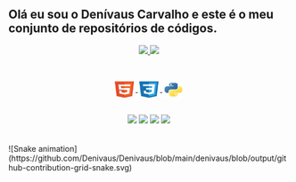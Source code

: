 ## Olá eu sou o Denívaus Carvalho e este é o meu conjunto de repositórios de códigos.

<div align="center">
  <a href="https://github.com/Denivaus">
  <img height="120em" src="https://github-readme-stats.vercel.app/api?username=denivaus&show_icons=true&theme=dracula&include_all_commits=true&count_private=true"/>
  <img height="120em" src="https://github-readme-stats.vercel.app/api/top-langs/?username=denivaus&layout=compact&langs_count=7&theme=dracula"/>
</div>

##

<div style="display: inline_block"  align="center"><br>
  <img align="center" alt="Denivaus-HTML" height="30" width="40" src="https://raw.githubusercontent.com/devicons/devicon/master/icons/html5/html5-original.svg">
  <img align="center" alt="Denivaus-CSS" height="30" width="40" src="https://raw.githubusercontent.com/devicons/devicon/master/icons/css3/css3-original.svg">
  <img align="center" alt="Denivaus-Python" height="30" width="40" src="https://raw.githubusercontent.com/devicons/devicon/master/icons/python/python-original.svg">
</div>

##

<div  align="center"> 
  <a href="https://www.youtube.com/channel/UCcJqwzKYF-NvH-1JvrSHPrQ" target="_blank"><img src="https://img.shields.io/badge/YouTube-FF0000?style=for-the-badge&logo=youtube&logoColor=white" target="_blank"></a>
  <a href="https://instagram.com/denivaus" target="_blank"><img src="https://img.shields.io/badge/-Instagram-%23E4405F?style=for-the-badge&logo=instagram&logoColor=white" target="_blank"></a>
  <a href = "mailto:denivauscarvalho@gmail.com"><img src="https://img.shields.io/badge/-Gmail-%23333?style=for-the-badge&logo=gmail&logoColor=white" target="_blank"></a>
  <a href="https://www.linkedin.com/in/denivaus-carvalho-a7802923" target="_blank"><img src="https://img.shields.io/badge/-LinkedIn-%230077B5?style=for-the-badge&logo=linkedin&logoColor=white" target="_blank"></a> 

</div>

<br>
<br>
 ![Snake animation](https://github.com/Denivaus/Denivaus/blob/main/denivaus/blob/output/github-contribution-grid-snake.svg)
